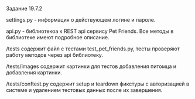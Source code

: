 Задание 19.7.2

settings.py - информация о действующем логине и пароле.

api.py - библиотекоа к REST api сервису Pet Friends. Все методы в библиотеке имеют подробное описание.

/tests содержит файл с тестами test_pet_friends.py, тесты проверяют работу методов через api библиотеку.

/tests/images содержит картинки для тестов добавления питомца и добавления картинки.

/tests/conftest.py содержит setup и teardown фикстуры с авторизацией в системе и удалением тестовых данных после их завершения. 
